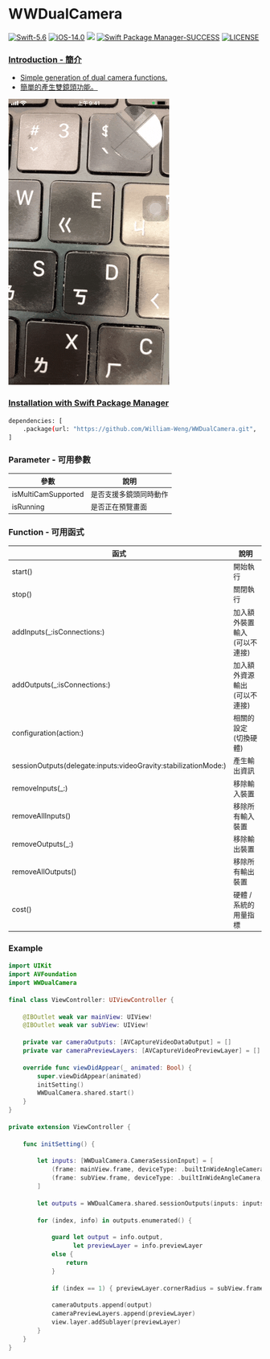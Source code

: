 # WWDualCamera

[![Swift-5.6](https://img.shields.io/badge/Swift-5.6-orange.svg?style=flat)](https://developer.apple.com/swift/) [![iOS-14.0](https://img.shields.io/badge/iOS-14.0-pink.svg?style=flat)](https://developer.apple.com/swift/) ![](https://img.shields.io/github/v/tag/William-Weng/WWDualCamera) [![Swift Package Manager-SUCCESS](https://img.shields.io/badge/Swift_Package_Manager-SUCCESS-blue.svg?style=flat)](https://developer.apple.com/swift/) [![LICENSE](https://img.shields.io/badge/LICENSE-MIT-yellow.svg?style=flat)](https://developer.apple.com/swift/)

### [Introduction - 簡介](https://swiftpackageindex.com/William-Weng)
- [Simple generation of dual camera functions.](https://blog.csdn.net/u011686167/article/details/130795604)
- [簡單的產生雙鏡頭功能。](https://www.jianshu.com/p/95f2cd87ad83)

![WWZHConverter](./Example.gif)

### [Installation with Swift Package Manager](https://medium.com/彼得潘的-swift-ios-app-開發問題解答集/使用-spm-安裝第三方套件-xcode-11-新功能-2c4ffcf85b4b)
```bash
dependencies: [
    .package(url: "https://github.com/William-Weng/WWDualCamera.git", .upToNextMajor(from: "1.1.0"))
]
```

### Parameter - 可用參數
|參數|說明|
|-|-|
|isMultiCamSupported|是否支援多鏡頭同時動作|
|isRunning|是否正在預覽畫面|

### Function - 可用函式
|函式|說明|
|-|-|
|start()|開始執行|
|stop()|關閉執行|
|addInputs(_:isConnections:)|加入額外裝置輸入 (可以不連接)|
|addOutputs(_:isConnections:)|加入額外資源輸出 (可以不連接)|
|configuration(action:)|相關的設定 (切換硬體)|
|sessionOutputs(delegate:inputs:videoGravity:stabilizationMode:)|產生輸出資訊|
|removeInputs(_:)|移除輸入裝置|
|removeAllInputs()|移除所有輸入裝置|
|removeOutputs(_:)|移除輸出裝置|
|removeAllOutputs()|移除所有輸出裝置|
|cost()|硬體 / 系統的用量指標|

### Example
```swift
import UIKit
import AVFoundation
import WWDualCamera

final class ViewController: UIViewController {

    @IBOutlet weak var mainView: UIView!
    @IBOutlet weak var subView: UIView!
    
    private var cameraOutputs: [AVCaptureVideoDataOutput] = []
    private var cameraPreviewLayers: [AVCaptureVideoPreviewLayer] = []
    
    override func viewDidAppear(_ animated: Bool) {
        super.viewDidAppear(animated)
        initSetting()
        WWDualCamera.shared.start()
    }
}

private extension ViewController {
    
    func initSetting() {
        
        let inputs: [WWDualCamera.CameraSessionInput] = [
            (frame: mainView.frame, deviceType: .builtInWideAngleCamera, position: .back),
            (frame: subView.frame, deviceType: .builtInWideAngleCamera, position: .front),
        ]
        
        let outputs = WWDualCamera.shared.sessionOutputs(inputs: inputs)
        
        for (index, info) in outputs.enumerated() {
            
            guard let output = info.output,
                  let previewLayer = info.previewLayer
            else {
                return
            }
            
            if (index == 1) { previewLayer.cornerRadius = subView.frame.width * 0.5 }
            
            cameraOutputs.append(output)
            cameraPreviewLayers.append(previewLayer)
            view.layer.addSublayer(previewLayer)
        }
    }
}
```

